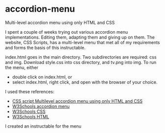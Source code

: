 # accordion-menu
Multi-level accordion menu using only HTML and CSS

I spent a couple of weeks trying out various accordion menu implementations. Editing them, adapting them and giving up on them. The website, CSS Scripts, has a multi-level menu that met all of my requirements and forms the basis of this instructable.

index.html goes in the main directory. Two subdirectories are required: css and img. Download style.css into css directory, and tv.png into img. To run the menu, either 
<ul><li>double click on index.html, or</li>
<li>select index.html, right click, and open with the browser of your choice.</li></ul> 

I used these references:
<ul><li><a href="http://www.cssscript.com/multilevel-accordion-menu-with-plain-html-css/">CSS script Multilevel accordion menu using only HTML and CSS</a></li>
<li><a href="http://www.w3schools.com/howto/howto_js_accordion.asp">W3Schools accordion menu</a></li>
<li><a href="http://www.w3schools.com/css/default.asp">W3Schools CSS</a></li>
<li><a href="http://www.w3schools.com/html/default.asp">W3Schools HTML</a></li></ul>

I created an instructable for the menu
